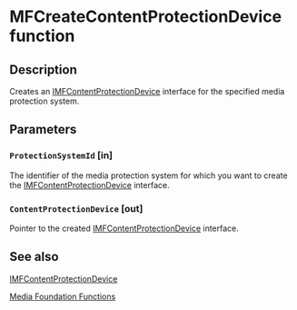 # MFCreateContentProtectionDevice function

## Description

Creates an [IMFContentProtectionDevice](https://learn.microsoft.com/windows/desktop/api/mfidl/nn-mfidl-imfcontentprotectiondevice) interface for the specified media protection system.

## Parameters

### `ProtectionSystemId` [in]

The identifier of the media protection system for which you want to create the [IMFContentProtectionDevice](https://learn.microsoft.com/windows/desktop/api/mfidl/nn-mfidl-imfcontentprotectiondevice) interface.

### `ContentProtectionDevice` [out]

Pointer to the created [IMFContentProtectionDevice](https://learn.microsoft.com/windows/desktop/api/mfidl/nn-mfidl-imfcontentprotectiondevice) interface.

## See also

[IMFContentProtectionDevice](https://learn.microsoft.com/windows/desktop/api/mfidl/nn-mfidl-imfcontentprotectiondevice)

[Media Foundation Functions](https://learn.microsoft.com/windows/desktop/medfound/media-foundation-functions)